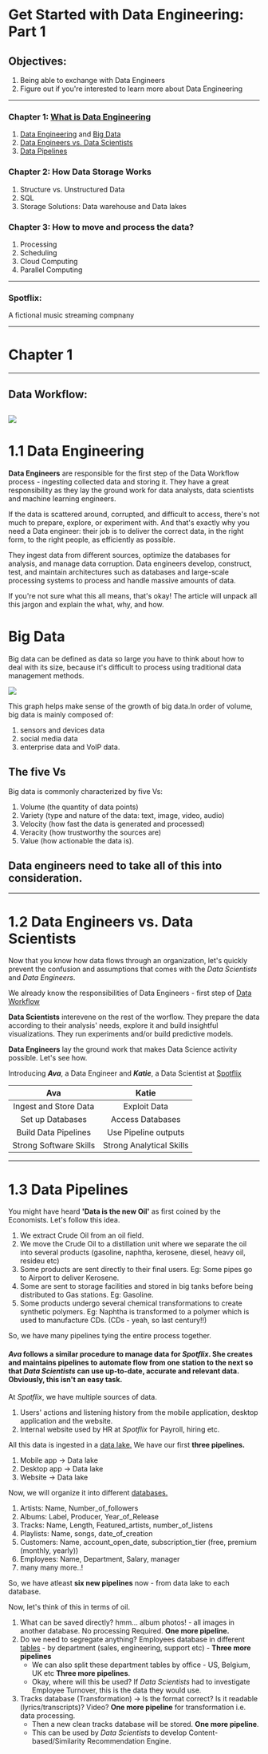 # Get Started with Data Engineering: Part 1
## Objectives:
1. Being able to exchange with Data Engineers
2. Figure out if you're interested to learn more about Data Engineering
------------------------
### Chapter 1: [What is Data Engineering](#Chapter-1)
1. [Data Engineering](#11-Data-Engineering) and [Big Data](#Big-Data)
2. [Data Engineers vs. Data Scientists](#12-Data-Engineers-vs-Data-Scientists)
3. [Data Pipelines](#13-Data-Pipelines)
### Chapter 2: How Data Storage Works
1. Structure vs. Unstructured Data
2. SQL
3. Storage Solutions: Data warehouse and Data lakes
### Chapter 3: How to move and process the data?
1. Processing
2. Scheduling
3. Cloud Computing
4. Parallel Computing
----------------------
### Spotflix:

A fictional music streaming compnany

-----------------

# Chapter 1

----------------
## Data Workflow:
![](https://github.com/Harsha2409/data-engineering-part1-blog/blob/main/workflow.PNG)
--------------------
# 1.1 Data Engineering

**Data Engineers** are responsible for the first step of the Data Workflow process - ingesting collected data and storing it. They have a great responsibility as they lay the ground work for data analysts, data scientists and machine learning engineers.

If the data is scattered around, corrupted, and difficult to access, there's not much to prepare, explore, or experiment with. And that's exactly why you need a Data engineer: their job is to deliver the correct data, in the right form, to the right people, as efficiently as possible.

They ingest data from different sources, optimize the databases for analysis, and manage data corruption. Data engineers develop, construct, test, and maintain architectures such as databases and large-scale processing systems to process and handle massive amounts of data.

If you're not sure what this all means, that's okay! The article will unpack all this jargon and explain the what, why, and how.

# Big Data
Big data can be defined as data so large you have to think about how to deal with its size, because it's difficult to process using traditional data management methods.

![](https://github.com/Harsha2409/data-engineering-part1-blog/blob/main/big-data-graph.PNG)

This graph helps make sense of the growth of big data.In order of volume, big data is mainly composed of:
1. sensors and devices data
2. social media data
3. enterprise data and VoIP data.

## The five Vs
Big data is commonly characterized by five Vs:
1. Volume (the quantity of data points)
2. Variety (type and nature of the data: text, image, video, audio)
3. Velocity (how fast the data is generated and processed)
4. Veracity (how trustworthy the sources are)
5. Value (how actionable the data is).

## Data engineers need to take all of this into consideration.

----------------------

# 1.2 Data Engineers vs. Data Scientists

Now that you know how data flows through an organization, let's quickly prevent the confusion and assumptions that comes with the *Data Scientists* and *Data Engineers*.

We already know the responsibilities of Data Engineers - first step of [Data Workflow](#Data-Workflow)

**Data Scientists** interevene on the rest of the worflow. They prepare the data according to their analysis' needs, explore it and build insightful visualizations. They run experiments and/or build predictive models.

**Data Engineers** lay the ground work that makes Data Science activity possible. Let's see how.

Introducing ***Ava***, a Data Engineer  and ***Katie***, a Data Scientist at [Spotflix](#Spotflix)

|Ava|Katie|
|:---:|:---:|
|Ingest and Store Data|Exploit Data|
|Set up Databases|Access Databases|
|Build Data Pipelines|Use Pipeline outputs|
|Strong Software Skills|Strong Analytical Skills|

---------------------

# 1.3 Data Pipelines

You might have heard **'Data is the new Oil'** as first coined by the Economists. Let's follow this idea.

1. We extract Crude Oil from an oil field.
2. We move the Crude Oil to a distillation unit where we separate the oil into several products (gasoline, naphtha, kerosene, diesel, heavy oil, resideu etc)
3. Some products are sent directly to their final users. Eg: Some pipes go to Airport to deliver Kerosene.
4. Some are sent to storage facilities and stored in big tanks before being distributed to Gas stations. Eg: Gasoline.
5. Some products undergo several chemical transformations to create synthetic polymers. Eg: Naphtha is transformed to a polymer which is used to manufacture CDs. (CDs - yeah, so last century!!)

So, we have many pipelines tying the entire process together.

#### *Ava* follows a similar procedure to manage data for *Spotflix*. She creates and maintains **pipelines** to automate flow from one station to the next so that *Data Scientists* can use up-to-date, accurate and relevant data. Obviously, this isn't an easy task.

At *Spotflix*, we have multiple sources of data.
1. Users' actions and listening history from the mobile application, desktop application and the website.
2. Internal website used by HR at *Spotflix* for Payroll, hiring etc.

All this data is ingested in a [data lake.](#) We have our first **three pipelines.**
1. Mobile app -> Data lake
2. Desktop app -> Data lake
3. Website -> Data lake

Now, we will organize it into different [databases.](#)
1. Artists: Name, Number_of_followers
2. Albums: Label, Producer, Year_of_Release
3. Tracks: Name, Length, Featured_artists, number_of_listens
4. Playlists: Name, songs, date_of_creation
5. Customers: Name, account_open_date, subscription_tier (free, premium (monthly, yearly))
6. Employees: Name, Department, Salary, manager
7. many many more..!

So, we have atleast **six new pipelines** now - from data lake to each database.

Now, let's think of this in terms of oil.

1. What can be saved directly? hmm... album photos! - all images in another database. No processing Required. **One more pipeline.**
2. Do we need to segregate anything? Employees database in different [tables](#) - by department (sales, engineering, support etc) - **Three more pipelines**
    * We can also split these department tables by office - US, Belgium, UK etc **Three more pipelines**. 
    * Okay, where will this be used? If *Data Scientists* had to investigate Employee Turnover, this is the data they would use.
3. Tracks database (Transformation)  -> Is the format correct? Is it readable (lyrics/transcripts)? Video? **One more pipeline** for transformation i.e. data processing.
      * Then a new clean tracks database will be stored. **One more pipeline**.
      * This can be used by *Data Scientists* to develop Content-based/Similarity Recommendation Engine.

